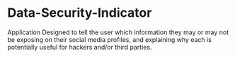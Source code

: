 # Data-Security-Indicator
Application Designed to tell the user which information they may or may not be exposing on their social media profiles, and explaining why each is potentially useful for hackers and/or third parties.
